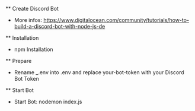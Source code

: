** Create Discord Bot
* More infos: https://www.digitalocean.com/community/tutorials/how-to-build-a-discord-bot-with-node-js-de

** Installation
* npm Installation

** Prepare
* Rename _.env into .env and replace your-bot-token with your Discord Bot Token

** Start Bot
* Start Bot: nodemon index.js
